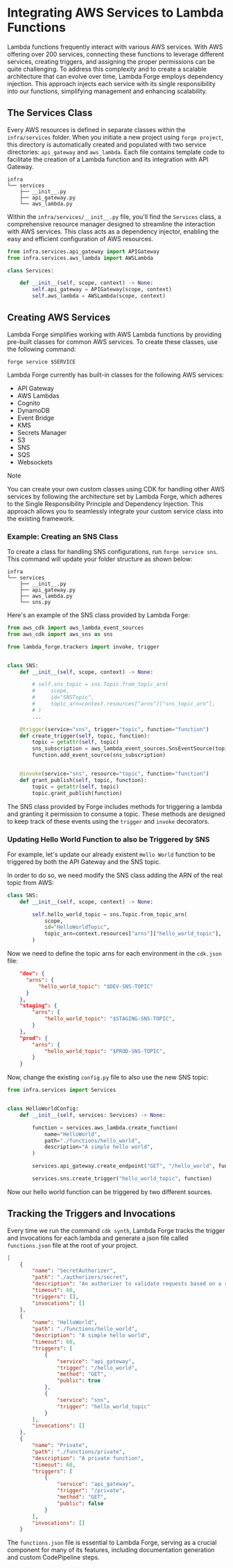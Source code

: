 # Integrating AWS Services to Lambda Functions

Lambda functions frequently interact with various AWS services. With AWS offering over 200 services, connecting these functions to leverage different services, creating triggers, and assigning the proper permissions can be quite challenging. To address this complexity and to create a scalable architecture that can evolve over time, Lambda Forge employs dependency injection. This approach injects each service with its single responsibility into our functions, simplifying management and enhancing scalability.

## The Services Class

Every AWS resources is defined in separate classes within the `infra/services` folder. When you initiate a new project using `forge project`, this directory is automatically created and populated with two service directories: `api_gateway` and `aws_lambda`. Each file contains template code to facilitate the creation of a Lambda function and its integration with API Gateway.

```
infra
└── services
    ├── __init__.py
    ├── api_gateway.py
    └── aws_lambda.py
```


Within the `infra/services/__init__.py` file, you'll find the `Services` class, a comprehensive resource manager designed to streamline the interaction with AWS services. This class acts as a dependency injector, enabling the easy and efficient configuration of AWS resources.

```python title="infra/services/__init__.py"
from infra.services.api_gateway import APIGateway
from infra.services.aws_lambda import AWSLambda

class Services:

    def __init__(self, scope, context) -> None:
        self.api_gateway = APIGateway(scope, context)
        self.aws_lambda = AWSLambda(scope, context)
```

## Creating AWS Services

Lambda Forge simplifies working with AWS Lambda functions by providing pre-built classes for common AWS services. To create these classes, use the following command:

`forge service $SERVICE`

Lambda Forge currently has built-in classes for the following AWS services:

- API Gateway
- AWS Lambdas
- Cognito
- DynamoDB
- Event Bridge
- KMS
- Secrets Manager
- S3
- SNS
- SQS
- Websockets

<div class="admonition note">
<p class="admonition-title">Note</p>
<p>
You can create your own custom classes using CDK for handling other AWS services by following the architecture set by Lambda Forge, which adheres to the Single Responsibility Principle and Dependency Injection. This approach allows you to seamlessly integrate your custom service class into the existing framework.
</p>
</div>

### Example: Creating an SNS Class

To create a class for handling SNS configurations, run `forge service sns`. This command will update your folder structure as shown below:

```hl_lines="6"
infra
└── services
    ├── __init__.py
    ├── api_gateway.py
    ├── aws_lambda.py
    └── sns.py
```

Here's an example of the SNS class provided by Lambda Forge:

```python title="infra/services/sns.py"
from aws_cdk import aws_lambda_event_sources
from aws_cdk import aws_sns as sns

from lambda_forge.trackers import invoke, trigger


class SNS:
    def __init__(self, scope, context) -> None:

        # self.sns_topic = sns.Topic.from_topic_arn(
        #     scope,
        #     id="SNSTopic",
        #     topic_arn=context.resources["arns"]["sns_topic_arn"],
        # )
        ...

    @trigger(service="sns", trigger="topic", function="function")
    def create_trigger(self, topic, function):
        topic = getattr(self, topic)
        sns_subscription = aws_lambda_event_sources.SnsEventSource(topic)
        function.add_event_source(sns_subscription)


    @invoke(service="sns", resource="topic", function="function")
    def grant_publish(self, topic, function):
        topic = getattr(self, topic)
        topic.grant_publish(function)
```


The SNS class provided by Forge includes methods for triggering a lambda and granting it permission to consume a topic. These methods are designed to keep track of these events using the `trigger` and `invoke` decorators.

### Updating Hello World Function to also be Triggered by SNS

For example, let's update our already existent `Hello World` function to be triggered by both the API Gateway and the SNS topic. 

In order to do so, we need modify the SNS class adding the ARN of the real topic from AWS:

```python title="infra/services/sns.py" linenums="7" hl_lines="4-8"
class SNS:
    def __init__(self, scope, context) -> None:

        self.hello_world_topic = sns.Topic.from_topic_arn(
            scope,
            id="HelloWorldTopic",
            topic_arn=context.resources["arns"]["hello_world_topic"],
        )

```

Now we need to define the topic arns for each environment in the `cdk.json` file:

```json title="cdk.json" linenums="50" hl_lines="3 8 13"
    "dev": {
      "arns": {
          "hello_world_topic": "$DEV-SNS-TOPIC"
      }
    },
    "staging": {
        "arns": {
            "hello_world_topic": "$STAGING-SNS-TOPIC",
        }
    },
    "prod": {
        "arns": {
            "hello_world_topic": "$PROD-SNS-TOPIC",
        }
    }
```

Now, change the existing `config.py` file to also use the new SNS topic:

```python title="functions/hello_world/config.py" hl_lines="15"
from infra.services import Services


class HelloWorldConfig:
    def __init__(self, services: Services) -> None:

        function = services.aws_lambda.create_function(
            name="HelloWorld",
            path="./functions/hello_world",
            description="A simple hello world",
        )

        services.api_gateway.create_endpoint("GET", "/hello_world", function, public=True)

        services.sns.create_trigger("hello_world_topic", function)
```

Now our hello world function can be triggered by two different sources.

## Tracking the Triggers and Invocations

Every time we run the command `cdk synth`, Lambda Forge tracks the trigger and invocations for each lambda and generate a json file called `functions.json` file at the root of your project.

```json title="functions.json"
[
    {
        "name": "SecretAuthorizer",
        "path": "./authorizers/secret",
        "description": "An authorizer to validate requests based on a secret present on the headers",
        "timeout": 60,
        "triggers": [],
        "invocations": []
    },
    {
        "name": "HelloWorld",
        "path": "./functions/hello_world",
        "description": "A simple hello world",
        "timeout": 60,
        "triggers": [
            {
                "service": "api_gateway",
                "trigger": "/hello_world",
                "method": "GET",
                "public": true
            },
            {
                "service": "sns",
                "trigger": "hello_world_topic"
            }
        ],
        "invocations": []
    },
    {
        "name": "Private",
        "path": "./functions/private",
        "description": "A private function",
        "timeout": 60,
        "triggers": [
            {
                "service": "api_gateway",
                "trigger": "/private",
                "method": "GET",
                "public": false
            }
        ],
        "invocations": []
    }
```

The `functions.json` file is essential to Lambda Forge, serving as a crucial component for many of its features, including documentation generation and custom CodePipeline steps.












